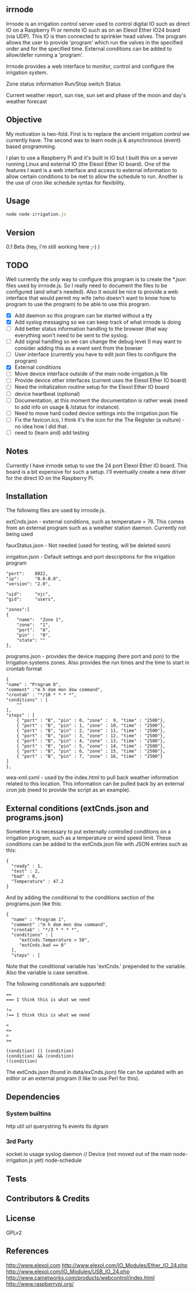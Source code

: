 ## irrnode
Irrnode is an irrigation control server used to control digital IO such as direct
IO on a Raspberry Pi or remote IO such as on an Elexol Ether IO24 board (via UDP).
This IO is then connected to sprinkler head valves. The program allows the user to
provide 'program' which run the valves in the specified order and for the specified
time.  External conditions can be added to allow/defer running a 'program'.

Irrnode provides a web interface to monitor, control and configure the irrigation
system.

Zone status information
Run/Stop switch
Status

Current weather report, sun rise, sun set and phase of the moon
and day's weather forecast

## Objective

My motivation is two-fold. First is to replace the ancient irrigation control we
currently have. The second was to learn node.js & asynchronous (event) based
programming.

I plan to use a Raspberry Pi and it's built in IO but I built this on a server
running Linux and external IO (the Elexol Ether IO board). One of the features
I want is a web interface and access to external information to allow certain
conditions to be met to allow the schedule to run. Another is the use of cron
like schedule syntax for flexibility. 

## Usage
```JavaScript
node node-irrigation.js
```

## Version

0.1 Beta (hey, I'm still working here ;-) )

## TODO

Well currently the only way to configure this program is to create the *.json files
used by irrnode.js. So I really need to document the files to be configured (and what's
needed). Also it would be nice to provide a web interface that would permit my wife
(who doesn't want to know how to program to use the program) to be able to use this
program.

- [x] Add daemon so this program can be started without a tty
- [x] Add syslog messaging so we can keep track of what irrnode is doing
- [ ] Add better status information handling to the browser (that way everything won't need to be sent to the syslog.
- [ ] Add signal handling so we can change the debug level (I may want to consider adding this as a event sent from the bowser 
- [ ] User interface (currently you have to edit json files to configure the program)
- [x] External conditions
- [ ] Move device interface outside of the main node-irrigation.js file
- [ ] Provide device other interfaces (current uses the Elexol Ether IO board)
- [ ] Need the initialization routine setup for the Elexol Ether IO board
- [ ] device heartbeat (optional)
- [ ] Documentation, at this moment the documentation is rather weak (need to add info on usage & /status for instance).
- [ ] Need to move hard coded device settings into the irrigation.json file
- [ ] Fix the favicon.ico, I think it's the icon for the The Register (a vulture) - no idea how I did that.
- [ ] need to (learn and) add testing

## Notes

Currently I have irrnode setup to use the 24 port Elexol Ether IO board. This board is
a bit expensive for such a setup. I'll eventually create a new driver for the direct IO
on the Raspberry Pi.

## Installation

The following files are used by irrnode.js.

extCnds.json - external conditions, such as temperature = 76. This comes from an external program such as a weather station daemon. Currently not being used

fauxStatus.json - Not needed (used for testing, will be deleted soon)

irrigation.json - Default settings and port descriptions for the irrigation program 

    "port":    8022,
    "ip":      "0.0.0.0",
    "version": "2.0",

    "uid":     "njc",
    "gid":     "users",

    "zones":[
    {
        "name":  "Zone 1",
        "zone":  "1",
        "port":  "A",
        "pin" :  "0",
        "state": ""
    },

programs.json - provides the device mapping (here port and pon) to the Irrigation systems zones. Also provides the run times and the time to start in crontab format

    {
	"name" : "Program 0",
	"comment" :"m h dom mon dow command",
	"crontab" : "*/10 * * * *",
	"conditions" : [
	    ""
	],
	"steps" : [
	    { "port" : "B", "pin" : 0, "zone" :  9, "time" : "2500"},
	    { "port" : "B", "pin" : 1, "zone" : 10, "time" : "2500"},
	    { "port" : "B", "pin" : 2, "zone" : 11, "time" : "2500"},
	    { "port" : "B", "pin" : 3, "zone" : 12, "time" : "2500"},
	    { "port" : "B", "pin" : 4, "zone" : 13, "time" : "2500"},
	    { "port" : "B", "pin" : 5, "zone" : 14, "time" : "2500"},
	    { "port" : "B", "pin" : 6, "zone" : 15, "time" : "2500"},
	    { "port" : "B", "pin" : 7, "zone" : 16, "time" : "2500"}
	]
    },

wea-xml.sxml - used by the index.html to pull back weather information related to this location. This information can be pulled back by an external cron job (need to provide the script as an example).

## External conditions (extCnds.json and programs.json)

Sometime it is necessary to put externally controlled conditions on a irrigation program, such as a temperature or wind speed limit. These conditions can be added to the extCnds.json file with JSON entries such as this:

    {
      "ready" : 1,
      "test" : 2,
      "bad" : 0,
      "Temperature" : 47.2
    }

And by adding the conditional to the conditions section of the programs.json like this:

    {
      "name" : "Program 1",
      "comment" :"m h dom mon dow command",
      "crontab" : "*/3 * * * *",
      "conditions" : [ 
         "extCnds.Temperature > 50",
         "extCnds.bad == 0"
      ],
      "steps" : [

Note that the conditional variable has 'extCnds.' prepended to the variable. Also the variable is case sensitive. 

The following conditionals are supported:

    ==
    === I think this is what we need
 
    !=
    !== I think this is what we need

    <
    <=
    >
    >=

    (condition) || (condition)
    (condition) && (condition)
    !(condition)

The extCnds.json (found in data/exCnds.json) file can be updated with an editor or an external program (I like to use Perl for this).

## Dependencies

### System builtins
http
util
url
querystring
fs
events
tls
dgram

### 3rd Party
socket.io
usage
syslog
daemon
// Device (not moved out of the main node-irrigation.js yet)
node-schedule

## Tests

## Contributors & Credits

## License
GPLv2

## References

http://www.elexol.com
http://www.elexol.com/IO_Modules/Ether_IO_24.php
http://www.elexol.com/IO_Modules/USB_IO_24.php
http://www.cainetworks.com/products/webcontrol/index.html
http://www.raspberrypi.org/
